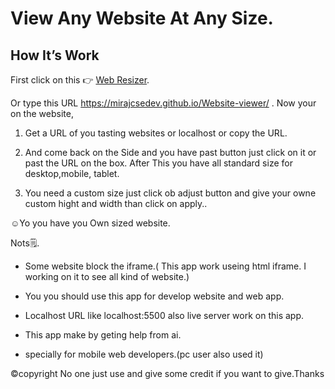 <h1>View Any Website At Any Size.</h1>

<h2>How It’s Work</h2>
First click on this 👉 
<a href="https://mirajcsedev.github.io/Website-viewer/"> Web Resizer</a>.

Or type this URL https://mirajcsedev.github.io/Website-viewer/ . Now your on the website, 

1. Get a URL of you tasting websites or localhost or copy the URL.

2. And come back on the Side and you have past button just click on it or past the URL on the box. 
After This you have all standard size for desktop,mobile, tablet.

3. You need a custom size just click ob adjust button and give your owne custom hight and width than click on apply.. 

☺️Yo you have you Own sized website.

Nots🗒️.

* Some website block the iframe.( This app work useing html iframe. I working on it to see all kind of website.)

* You you should use this app for develop website and web app.

* Localhost URL like localhost:5500
also live server work on this app.

* This app make by geting help from ai.

* specially for mobile web developers.(pc user also used it)

©️copyright No one just use and give some credit if you want to give.Thanks